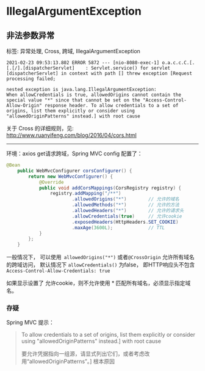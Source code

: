 # IllegalArgumentException

## 非法参数异常

标签: 异常处理, Cross, 跨域, IllegalArgumentException



```log
2021-02-23 09:53:13.802 ERROR 5872 --- [nio-8080-exec-1] o.a.c.c.C.[.[.[/].[dispatcherServlet]    : Servlet.service() for servlet [dispatcherServlet] in context with path [] threw exception [Request processing failed; 

nested exception is java.lang.IllegalArgumentException: 
When allowCredentials is true, allowedOrigins cannot contain the special value "*" since that cannot be set on the "Access-Control-Allow-Origin" response header. To allow credentials to a set of origins, list them explicitly or consider using "allowedOriginPatterns" instead.] with root cause
```



关于 Cross 的详细规则，见: http://www.ruanyifeng.com/blog/2016/04/cors.html

---

环境：axios get请求跨域，Spring MVC config 配置了：

```java
@Bean
    public WebMvcConfigurer corsConfigurer() {
        return new WebMvcConfigurer() {
            @Override
            public void addCorsMappings(CorsRegistry registry) {
                registry.addMapping("/**")
                        .allowedOrigins("*")        // 允许的域名
                        .allowedMethods("*")        // 允许的方法
                        .allowedHeaders("*")        // 允许的请求头
                        .allowCredentials(true)     // 允许cookie
                        .exposedHeaders(HttpHeaders.SET_COOKIE)
                        .maxAge(3600L);             // TTL
            }
        };
    }
```



一般情况下， 可以使用` allowedOrigins("*")`   或者` @CrossOrigin ` 允许所有域名的跨域访问， 默认情况下 `allowCredentials()` 为false， 即HTTP响应头不包含 `Access-Control-Allow-Credentials: true`



如果显示设置了 允许cookie，则不允许使用 * 匹配所有域名，必须显示指定域名。



### 存疑

Spring MVC 提示：

> To allow credentials to a set of origins, list them explicitly or consider using "allowedOriginPatterns" instead.] with root cause
>
> 要允许凭据指向一组源，请显式列出它们，或者考虑改用“allowedOriginPatterns”。]  根本原因

